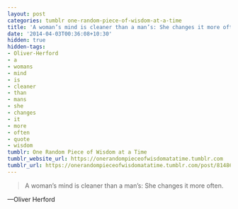 ```yaml
---
layout: post
categories: tumblr one-random-piece-of-wisdom-at-a-time
title: 'A woman’s mind is cleaner than a man’s: She changes it more often.'
date: '2014-04-03T00:36:08+10:30'
hidden: true
hidden-tags:
- Oliver-Herford
- a
- womans
- mind
- is
- cleaner
- than
- mans
- she
- changes
- it
- more
- often
- quote
- wisdom
tumblr: One Random Piece of Wisdom at a Time
tumblr_website_url: https://onerandompieceofwisdomatatime.tumblr.com
tumblr_url: https://onerandompieceofwisdomatatime.tumblr.com/post/81486819299/a-womans-mind-is-cleaner-than-a-mans-she
---
```

> A woman’s mind is cleaner than a man’s: She changes it more often.

—Oliver Herford
